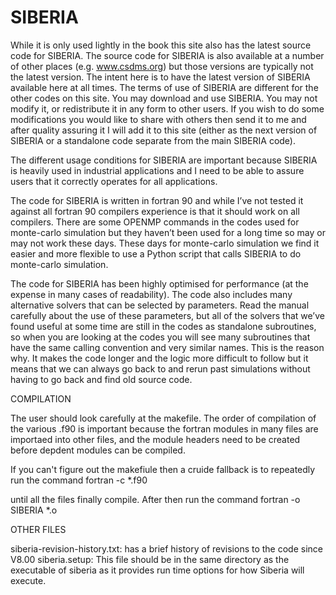 # SIBERIA

While it is only used lightly in the book this site also has the latest source code for SIBERIA. The source code for SIBERIA is also available at a number of other places (e.g. www.csdms.org) but those versions are typically not the latest version. The intent here is to have the latest version of SIBERIA available here at all times. The terms of use of SIBERIA are different for the other codes on this site. You may download and use SIBERIA. You may not modify it, or redistribute it in any form to other users. If you wish to do some modifications you would like to share with others then send it to me and after quality assuring it I will add it to this site (either as the next version of SIBERIA or a standalone code separate from the main SIBERIA code).

The different usage conditions for SIBERIA are important because SIBERIA is heavily used in industrial applications and I need to be able to assure users that it correctly operates for all applications.

The code for SIBERIA is written in fortran 90 and while I’ve not tested it against all fortran 90 compilers experience is that it should work on all compilers. There are some OPENMP commands in the codes used for monte-carlo simulation but they haven’t been used for a long time so may or may not work these days. These days for monte-carlo simulation we find it easier and more flexible to use a Python script that calls SIBERIA to do monte-carlo simulation.

The code for SIBERIA has been highly optimised for performance (at the expense in many cases of readability). The code also includes many alternative solvers that can be selected by parameters. Read the manual carefully about the use of these parameters, but all of the solvers that we’ve found useful at some time are still in the codes as standalone subroutines, so when you are looking at the codes you will see many subroutines that have the same calling convention and very similar names. This is the reason why. It makes the code longer and the logic more difficult to follow but it means that we can always go back to and rerun past simulations without having to go back and find old source code.

COMPILATION

The user should look carefully at the makefile. The order of compilation of the various .f90 is important because the fortran modules in many files are importaed into other files, and the module headers need to be created before depdent modules can be compiled.

If you can't figure out the makefiule then a cruide fallback is to repeatedly run the command
fortran -c *.f90

until all the files finally compile. After then run the command
fortran -o SIBERIA *.o

OTHER FILES

siberia-revision-history.txt: has a brief history of revisions to the code since V8.00
siberia.setup: This file should be in the same directory as the executable of siberia as it provides run time options for how Siberia will execute.
